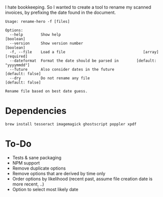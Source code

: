 
I hate bookkeeping. So I wanted to create a tool to rename my scanned invoices,
by prefixing the date found in the document.


```
Usage: rename-hero -f [files]

Options:
  --help        Show help                                              [boolean]
  --version     Show version number                                    [boolean]
  -f, --file    Load a file                                   [array] [required]
  --dateformat  Format the date should be parsed in        [default: "yyyymmdd"]
  --future      Also consider dates in the future               [default: false]
  --dry         Do not rename any file                          [default: false]

Rename file based on best date guess.
```

# Dependencies

```
brew install tesseract imagemagick ghostscript poppler xpdf
```

# To-Do

- Tests & sane packaging
- NPM support
- Remove duplicate options
- Remove options that are derived by time only
- Order options by likelihood (recent past, assume file creation date is more recent, ..)
- Option to select most likely date
